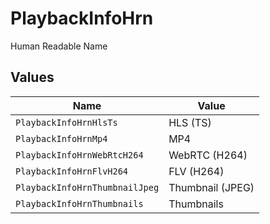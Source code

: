 # PlaybackInfoHrn

Human Readable Name


## Values

| Name                           | Value                          |
| ------------------------------ | ------------------------------ |
| `PlaybackInfoHrnHlsTs`         | HLS (TS)                       |
| `PlaybackInfoHrnMp4`           | MP4                            |
| `PlaybackInfoHrnWebRtcH264`    | WebRTC (H264)                  |
| `PlaybackInfoHrnFlvH264`       | FLV (H264)                     |
| `PlaybackInfoHrnThumbnailJpeg` | Thumbnail (JPEG)               |
| `PlaybackInfoHrnThumbnails`    | Thumbnails                     |